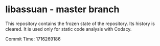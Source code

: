 # libassuan - master branch

This repository contains the frozen state of the repository.
Its history is cleared. It is used only for static code
analysis with Codacy.

Commit Time: 1716269186
